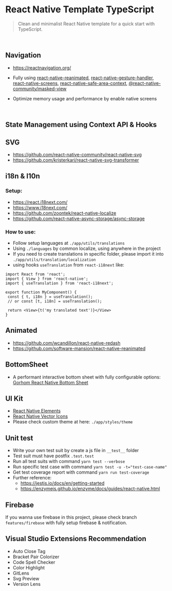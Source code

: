 # React Native Template TypeScript

> Clean and minimalist React Native template for a quick start with TypeScript.

<br />

## Navigation

- https://reactnavigation.org/

- Fully using [react-native-reanimated](https://github.com/software-mansion/react-native-reanimated), [react-native-gesture-handler](https://github.com/software-mansion/react-native-gesture-handler), [react-native-screens](https://github.com/software-mansion/react-native-screens), [react-native-safe-area-context](https://github.com/th3rdwave/react-native-safe-area-context), [@react-native-community/masked-view](https://github.com/react-native-masked-view/masked-view#readme)

- Optimize memory usage and performance by enable native screens

<br/>

## State Management using Context API & Hooks

## SVG

- https://github.com/react-native-community/react-native-svg
- https://github.com/kristerkari/react-native-svg-transformer

## i18n & l10n

### Setup:

- https://react.i18next.com/
- https://www.i18next.com/
- https://github.com/zoontek/react-native-localize
- https://github.com/react-native-async-storage/async-storage

### How to use:

- Follow setup languages at `./app/utils/translations`
- Using `./languages` by common localize, using anywhere in the project
- If you need to create translations in specific folder, please import it into `./app/utils/translation/localization`
- using hooks `useTranslation` from `react-i18next` like:

```
import React from 'react';
import { View } from 'react-native';
import { useTranslation } from 'react-i18next';

export function MyComponent() {
 const { t, i18n } = useTranslation();
 // or const [t, i18n] = useTranslation();

 return <View>{t('my translated text')}</View>
}
```

## Animated

- https://github.com/wcandillon/react-native-redash
- https://github.com/software-mansion/react-native-reanimated

## BottomSheet

- A performant interactive bottom sheet with fully configurable options: [Gorhom React Native Bottom Sheet](https://gorhom.github.io/react-native-bottom-sheet/)

## UI Kit

- [React Native Elements](https://reactnativeelements.com/docs)
- [React Native Vector Icons](https://github.com/oblador/react-native-vector-icons)
- Please check custom theme at here: `./app/styles/theme`

## Unit test

- Write your own test suit by create a js file in `__test__` folder
- Test suit must have postfix `.test.test`
- Run all test suits with command `yarn test --verbose`
- Run specific test case with command `yarn test -u -t="test-case-name"`
- Get test coverage report with command `yarn run test-coverage`
- Further reference:
  - https://jestjs.io/docs/en/getting-started
  - https://enzymejs.github.io/enzyme/docs/guides/react-native.html

## Firebase

If you wanna use firebase in this project, please check branch `features/firebase` with fully setup firebase & notification.

## Visual Studio Extensions Recommendation

- Auto Close Tag
- Bracket Pair Colorizer
- Code Spell Checker
- Color Highlight
- GitLens
- Svg Preview
- Version Lens
